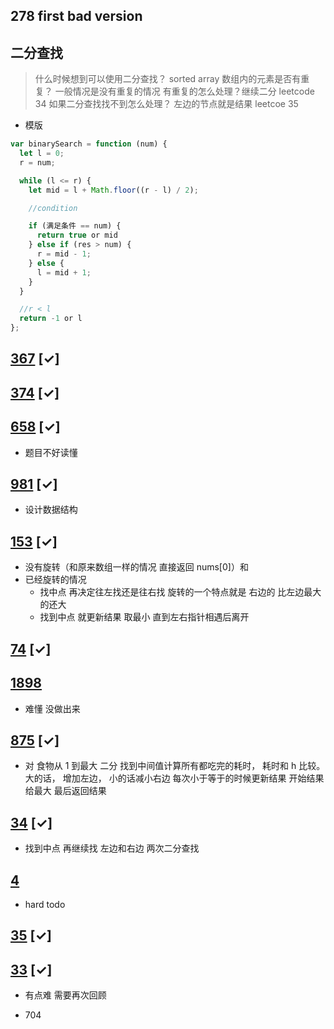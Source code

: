 ## 278 first bad version

## 二分查找

> 什么时候想到可以使用二分查找？ sorted array
> 数组内的元素是否有重复？ 一般情况是没有重复的情况
> 有重复的怎么处理？继续二分 leetcode 34
> 如果二分查找找不到怎么处理？ 左边的节点就是结果 leetcoe 35

- 模版

```js
var binarySearch = function (num) {
  let l = 0;
  r = num;

  while (l <= r) {
    let mid = l + Math.floor((r - l) / 2);

    //condition

    if (满足条件 == num) {
      return true or mid
    } else if (res > num) {
      r = mid - 1;
    } else {
      l = mid + 1;
    }
  }

  //r < l
  return -1 or l
};
```

## [367](https://leetcode.com/problems/valid-perfect-square/) [✓]

## [374](https://leetcode.com/problems/guess-number-higher-or-lower/) [✓]

## [658](https://leetcode.com/problems/find-k-closest-elements/) [✓]

- 题目不好读懂

## [981](https://leetcode.com/problems/time-based-key-value-store/) [✓]

- 设计数据结构

## [153](https://leetcode.com/problems/find-minimum-in-rotated-sorted-array/) [✓]

- 没有旋转（和原来数组一样的情况 直接返回 nums[0]）和
- 已经旋转的情况
  - 找中点 再决定往左找还是往右找 旋转的一个特点就是 右边的 比左边最大的还大
  - 找到中点 就更新结果 取最小 直到左右指针相遇后离开

## [74](https://leetcode.com/problems/search-a-2d-matrix/) [✓]

## [1898](https://leetcode.com/problems/maximum-number-of-removable-characters/)

- 难懂 没做出来

## [875](https://leetcode.com/problems/koko-eating-bananas/) [✓]

- 对 食物从 1 到最大 二分 找到中间值计算所有都吃完的耗时， 耗时和 h 比较。 大的话， 增加左边， 小的话减小右边 每次小于等于的时候更新结果 开始结果给最大 最后返回结果

## [34](https://leetcode.com/problems/find-first-and-last-position-of-element-in-sorted-array/) [✓]

- 找到中点 再继续找 左边和右边 两次二分查找

## [4](https://leetcode.com/problems/median-of-two-sorted-arrays/)

- hard todo

## [35](https://leetcode.com/problems/search-insert-position/) [✓]

## [33](https://leetcode.com/problems/search-in-rotated-sorted-array/) [✓]

- 有点难 需要再次回顾



- 704